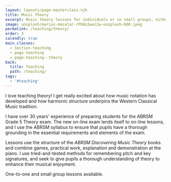 ```yaml
---
layout: layouts/page-masterclass.njk
title: Music Theory
excerpt: Music theory lessons for individuals or in small groups, either in person or online
image: unsplash/marius-masalar-rPOmLGwai2w-unsplash-600.jpeg
permalink: /teaching/theory/
order: 3
calendly: true
main_classes:
  - section-teaching
  - page-teaching
  - page-teaching--theory
back:
  title: Teaching
  path: /teaching/
tags:
  - '#teaching'
---
```


I love teaching theory! I get really excited about how music notation has developed and how harmonic structure underpins the Western Classical Music tradition. 

I have over 30 years' experience of preparing students for the ABRSM Grade 5 Theory exam. The new on-line exam lends itself to on-line lessons, and I use the ABRSM syllabus to ensure that pupils have a thorough grounding in the essential requirements and elements of the exam. 

Lessons use the structure of the *ABRSM Discovering Music Theory* books and combine games, practical work, explanation and demonstration at the piano. I use tried-and-tested methods for remembering pitch and key signatures, and seek to give pupils a thorough understanding of theory to enhance their musical enjoyment. 

One-to-one and small group lessons available.